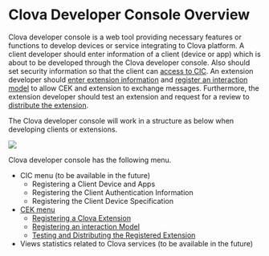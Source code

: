 # Clova Developer Console Overview

Clova developer console is a web tool providing necessary features or functions to develop devices or service integrating to Clova platform.  A client developer should enter information of a client (device or app) which is about to be developed through the Clova developer console. Also should set security information so that the client can [access to CIC](/CIC/CIC_Overview.md). An extension developer should [enter extension information](/DevConsole/Guides/CEK/Register_Extension.md) and [register an interaction model](/DevConsole/Guides/CEK/Define_Interaction_Model.md) to allow CEK and extension to exchange messages.  Furthermore, the extension developer should test an extension and request for a review to [distribute the extension](/DevConsole/Guides/CEK/Deploy_Extension.md).

The Clova developer console will work in a structure as below when developing clients or extensions.

![](/DevConsole/Resources/Images/DevConsole-Concept_Diagram.png)

Clova developer console has the following menu.

* CIC menu (to be available in the future)
  * Registering a Client Device and Apps
  * Registering the Client Authentication Information
  * Registering the Client Device Specification
* [CEK menu](/DevConsole/Guides/CEK/Using_CEK_Menu.md)
  * [Registering a Clova Extension](/DevConsole/Guides/CEK/Register_Extension.md)
  * [Registering an interaction Model](/DevConsole/Guides/CEK/Define_Interaction_Model.md)
  * [Testing and Distributing the Registered Extension](/DevConsole/Guides/CEK/Deploy_Extension.md)
* Views statistics related to Clova services (to be available in the future)
